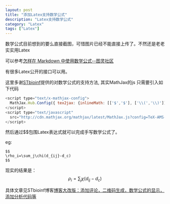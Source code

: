 ```yaml
---
layout: post
title: "添加Latex支持数学公式"
description: "Latex支持数学公式"
category: "Latex"
tags: ["Latex"]
---
```

数学公式目前想到的要么直接截图，可惜图片已经不能直接上传了。不然还是老老实实用Latex

可以参考[怎样在 Markdown 中使用数学公式--图灵社区](http://www.ituring.com.cn/article/32403)

有很多Latex公开的接口可以用。

这里多谢[STbioinf](http://www.stbioinf.com/)提供的对数学公式的支持方法,  其实MathJax的js  只需要引入如下代码

```javascript
<script type="text/x-mathjax-config">
  MathJax.Hub.Config({ tex2jax: {inlineMath: [['$','$'], ['\\(','\\)']]} });
</script>
<script type="text/javascript"
  src="http://cdn.mathjax.org/mathjax/latest/MathJax.js?config=TeX-AMS-MML_HTMLorMML">
</script>
```

然后通过$$包围Latex表达式就可以完成手写数学公式了。

eg:
```
$$
\rho_i=\sum_j\chi(d_{ij}-d_c)
$$
```
现实的结果是：
$$
\rho_i=\sum_j\chi(d_{ij}-d_c)
$$

具体文章见STbioinf博客[博客大改版：添加评论，二维码生成，数学公式的显示，添加分析代码等](http://www.stbioinf.com/2014/07/18/Change-blog-template.html#3)


